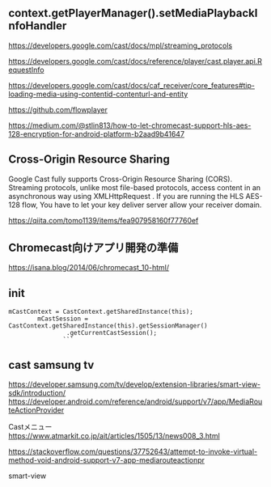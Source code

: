 ## context.getPlayerManager().setMediaPlaybackInfoHandler
https://developers.google.com/cast/docs/mpl/streaming_protocols

https://developers.google.com/cast/docs/reference/player/cast.player.api.RequestInfo

https://developers.google.com/cast/docs/caf_receiver/core_features#tip-loading-media-using-contentid-contenturl-and-entity

>
https://github.com/flowplayer

https://medium.com/@stlin813/how-to-let-chromecast-support-hls-aes-128-encryption-for-android-platform-b2aad9b41647
## Cross-Origin Resource Sharing
Google Cast fully supports Cross-Origin Resource Sharing (CORS). 
Streaming protocols, unlike most file-based protocols, 
access content in an asynchronous way using XMLHttpRequest . 
If you are running the HLS AES-128 flow, 
You have to let your key deliver server allow your receiver domain.


https://qiita.com/tomo1139/items/fea907958160f77760ef

## Chromecast向けアプリ開発の準備
https://isana.blog/2014/06/chromecast_10-html/


## init
```
mCastContext = CastContext.getSharedInstance(this);
        mCastSession = CastContext.getSharedInstance(this).getSessionManager()
                .getCurrentCastSession();
               ```

```
## cast samsung tv
https://developer.samsung.com/tv/develop/extension-libraries/smart-view-sdk/introduction/
https://developer.android.com/reference/android/support/v7/app/MediaRouteActionProvider

Castメニュー
https://www.atmarkit.co.jp/ait/articles/1505/13/news008_3.html

https://stackoverflow.com/questions/37752643/attempt-to-invoke-virtual-method-void-android-support-v7-app-mediarouteactionpr

smart-view

